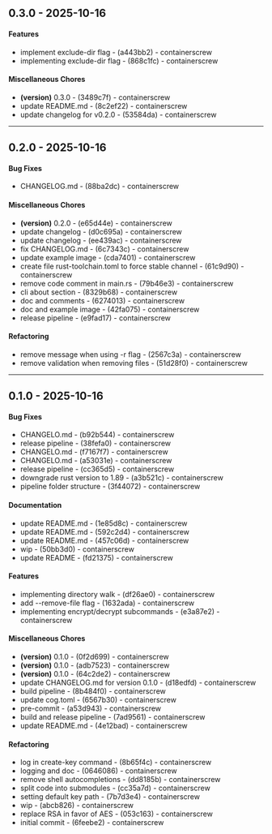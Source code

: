 ## 0.3.0 - 2025-10-16
#### Features
- implement exclude-dir flag - (a443bb2) - containerscrew
- implementing exclude-dir flag - (868c1fc) - containerscrew
#### Miscellaneous Chores
- **(version)** 0.3.0 - (3489c7f) - containerscrew
- update README.md - (8c2ef22) - containerscrew
- update changelog for v0.2.0 - (53584da) - containerscrew

- - -

## 0.2.0 - 2025-10-16
#### Bug Fixes
- CHANGELOG.md - (88ba2dc) - containerscrew
#### Miscellaneous Chores
- **(version)** 0.2.0 - (e65d44e) - containerscrew
- update changelog - (d0c695a) - containerscrew
- update changelog - (ee439ac) - containerscrew
- fix CHANGELOG.md - (6c7343c) - containerscrew
- update example image - (cda7401) - containerscrew
- create file rust-toolchain.toml to force stable channel - (61c9d90) - containerscrew
- remove code comment in main.rs - (79b46e3) - containerscrew
- cli about section - (8329b68) - containerscrew
- doc and comments - (6274013) - containerscrew
- doc and example image - (42fa075) - containerscrew
- release pipeline - (e9fad17) - containerscrew
#### Refactoring
- remove message when using -r flag - (2567c3a) - containerscrew
- remove validation when removing files - (51d28f0) - containerscrew

- - -

## 0.1.0 - 2025-10-16
#### Bug Fixes
- CHANGELO.md - (b92b544) - containerscrew
- release pipeline - (38fefa0) - containerscrew
- CHANGELO.md - (f7167f7) - containerscrew
- CHANGELO.md - (a53031e) - containerscrew
- release pipeline - (cc365d5) - containerscrew
- downgrade rust version to 1.89 - (a3b521c) - containerscrew
- pipeline folder structure - (3f44072) - containerscrew
#### Documentation
- update README.md - (1e85d8c) - containerscrew
- update README.md - (592c2d4) - containerscrew
- update README.md - (457c06d) - containerscrew
- wip - (50bb3d0) - containerscrew
- update README - (fd21375) - containerscrew
#### Features
- implementing directory walk - (df26ae0) - containerscrew
- add --remove-file flag - (1632ada) - containerscrew
- implementing encrypt/decrypt subcommands - (e3a87e2) - containerscrew
#### Miscellaneous Chores
- **(version)** 0.1.0 - (0f2d699) - containerscrew
- **(version)** 0.1.0 - (adb7523) - containerscrew
- **(version)** 0.1.0 - (64c2de2) - containerscrew
- update CHANGELOG.md for version 0.1.0 - (d18edfd) - containerscrew
- build pipeline - (8b484f0) - containerscrew
- update cog.toml - (6567b30) - containerscrew
- pre-commit - (a53d943) - containerscrew
- build and release pipeline - (7ad9561) - containerscrew
- update README.md - (4e12bad) - containerscrew
#### Refactoring
- log in create-key command - (8b65f4c) - containerscrew
- logging and doc - (0646086) - containerscrew
- remove shell autocompletions - (dd8185b) - containerscrew
- split code into submodules - (cc35a7d) - containerscrew
- setting default key path - (7b7d3e4) - containerscrew
- wip - (abcb826) - containerscrew
- replace RSA in favor of AES - (053c163) - containerscrew
- initial commit - (6feebe2) - containerscrew


